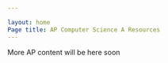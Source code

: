 ```yaml
---

layout: home
Page title: AP Computer Science A Resources
---
```


More AP content will be here soon
